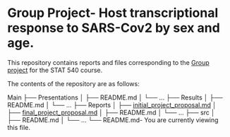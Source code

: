# Group Project- Host transcriptional response to SARS-Cov2 by sex and age.  

This repository contains reports and files corresponding to the [Group project](https://stat540-ubc.github.io/group_project_rubrics.html) for the STAT 540 course. 

The contents of the repository are as follows: 

Main
├── Presentations
│       ├── README.md
│       └── ...
├── Results
│       ├── README.md
│       └── ...
├── Reports
│       ├── [initial_project_proposal.md](Reports/initial_project_proposal.md)
│       ├── [final_project_proposal.md](Reports/final_project_proposal.md)
│       ├── README.md
│       └── ...
├── src
│       ├── README.md
│       └── ...
└── README.md- You are currently viewing this file.
          
